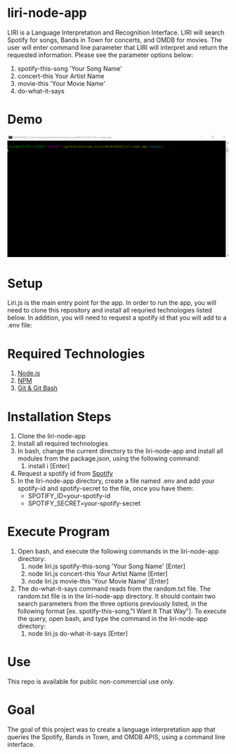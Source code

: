 # liri-node-app
LIRI is a Language Interpretation and Recognition Interface.  LIRI will search Spotify for songs, Bands in Town for concerts, and OMDB for movies.  The user will enter command line parameter that LIRI will interpret and return the requested information.  Please see the parameter options below:
1. spotify-this-song 'Your Song Name'
2. concert-this Your Artist Name
3. movie-this 'Your Movie Name' 
4. do-what-it-says
# Demo
![Liri Demo](./images/liri_demo.gif)<br/>
# Setup
Liri.js is the main entry point for the app.  In order to run the app, you will need to clone this repository and install all requried technologies listed below.  In addition, you will need to request a spotify id that you will add to a .env file:
# Required Technologies
1. [Node.js](https://nodejs.org/en/)<br/>
2. [NPM](https://www.npmjs.com/get-npm)<br/>
3. [Git & Git Bash](https://git-scm.com/downloads)<br/>
# Installation Steps
1. Clone the liri-node-app
2. Install all required technologies
3. In bash, change the current directory to the liri-node-app and install all modules from the package.json, using the following command:
    1. install i [Enter]
4. Request a spotify id from [Spotify](https://developer.spotify.com/my-applications/#!/)
5. In the liri-node-app directory, create a file named .env and add your spotify-id and spotify-secret to the file, once you have them:
    * SPOTIFY_ID=your-spotify-id<br/>
    * SPOTIFY_SECRET=your-spotify-secret<br/>   
# Execute Program
1. Open bash, and execute the following commands in the liri-node-app directory:
    1. node liri.js spotify-this-song 'Your Song Name' [Enter]
    2. node liri.js concert-this Your Artist Name [Enter]
    3. node liri.js movie-this 'Your Movie Name' [Enter]
2. The do-what-it-says command reads from the random.txt file.  The random.txt file is in the liri-node-app directory.  It should contain two search parameters from the three options previously listed, in the following format [ex. spotify-this-song,"I Want It That Way"].  To execute the query, open bash, and type the command in the liri-node-app directory:
    1. node liri.js do-what-it-says [Enter]
# Use
This repo is available for public non-commercial use only.
# Goal
The goal of this project was to create a language interpretation app that queries the Spotify, Bands in Town, and OMDB APIS, using a command line interface.  
